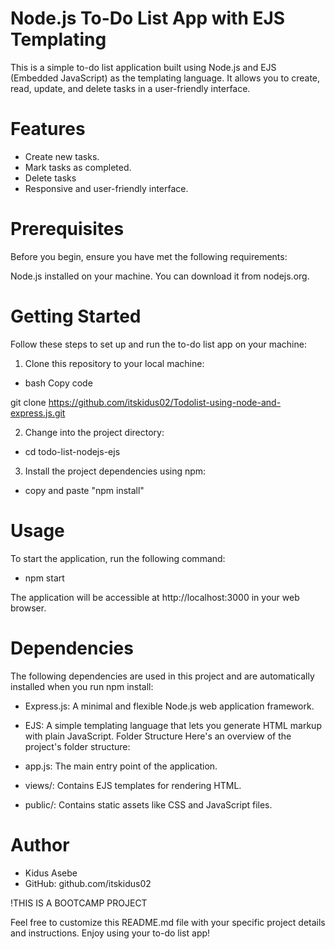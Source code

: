 
# Node.js To-Do List App with EJS Templating

This is a simple to-do list application built using Node.js and EJS (Embedded JavaScript) as the templating language. It allows you to create, read, update, and delete tasks in a user-friendly interface.

# Features
 - Create new tasks.
- Mark tasks as completed.
- Delete tasks
- Responsive and user-friendly interface.

# Prerequisites
Before you begin, ensure you have met the following requirements:

Node.js installed on your machine. You can download it from nodejs.org.


# Getting Started
Follow these steps to set up and run the to-do list app on your machine:

1. Clone this repository to your local machine:

+ bash
Copy code

git clone https://github.com/itskidus02/Todolist-using-node-and-express.js.git

2. Change into the project directory:

- cd todo-list-nodejs-ejs

3. Install the project dependencies using npm:

- copy and paste "npm install"

# Usage

To start the application, run the following command:

- npm start

The application will be accessible at http://localhost:3000 in your web browser.

# Dependencies
The following dependencies are used in this project and are automatically installed when you run npm install:

- Express.js: A minimal and flexible Node.js web application framework.
- EJS: A simple templating language that lets you generate HTML markup with plain JavaScript.
Folder Structure
Here's an overview of the project's folder structure:

- app.js: The main entry point of the application.
- views/: Contains EJS templates for rendering HTML.
- public/: Contains static assets like CSS and JavaScript files.

# Author
- Kidus Asebe 
- GitHub: github.com/itskidus02

!THIS IS A BOOTCAMP PROJECT


Feel free to customize this README.md file with your specific project details and instructions. Enjoy using your to-do list app!



